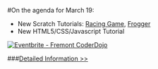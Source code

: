 #On the agenda for March 19:
- New Scratch Tutorials: [Racing Game](/img/racing.pdf), [Frogger](/img/frogger.pdf)
- New HTML5/CSS/Javascript Tutorial 

<a href="http://www.eventbrite.com/e/fremont-coderdojo-tickets-16179350874?ref=ebtn" target="_blank"><img src="https://www.eventbrite.com/custombutton?eid=16179350874" alt="Eventbrite - Fremont CoderDojo" /></a>

###[Detailed Information >>](/about)
